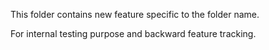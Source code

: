 This folder contains new feature specific to the folder name.

For internal testing purpose and backward feature tracking.
